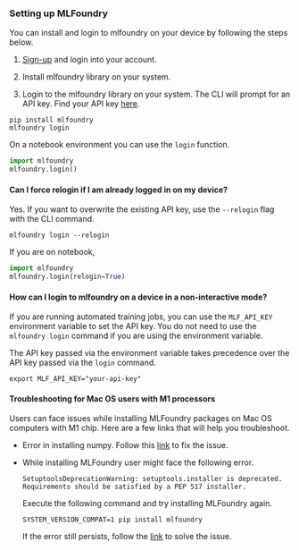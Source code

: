 ### Setting up MLFoundry

You can install and login to mlfoundry on your device by following the steps below.

1. [Sign-up](https://app.truefoundry.com/signup) and login into your account.

2. Install mlfoundry library on your system.

3. Login to the mlfoundry library on your system. The CLI will prompt for an API key. Find your API key [here](https://app.truefoundry.com/settings).

```
pip install mlfoundry
mlfoundry login
```
On a notebook environment you can use the `login` function.

```python
import mlfoundry
mlfoundry.login()
```

#### Can I force relogin if I am already logged in on my device?

Yes. If you want to overwrite the existing API key, use the `--relogin` flag with the CLI command.

```
mlfoundry login --relogin
```
If you are on notebook,

```python
import mlfoundry
mlfoundry.login(relogin=True)
```

#### How can I login to mlfoundry on a device in a non-interactive mode?

If you are running automated training jobs, you can use the `MLF_API_KEY` environment variable to set the API key. You do not need to use the `mlfoundry login` command if you are using the environment variable.

The API key passed via the environment variable takes precedence over the API key passed via the `login` command.

```
export MLF_API_KEY="your-api-key"
```

#### Troubleshooting for Mac OS users with M1 processors

Users can face issues while installing MLFoundry packages on Mac OS computers with M1 chip. Here are a few links that will help you troubleshoot.

* Error in installing numpy. Follow this [link](https://stackoverflow.com/questions/65336789/numpy-build-fail-in-m1-big-sur-11-1) to fix the issue.

* While installing MLFoundry user might face the following error.
    ```
    SetuptoolsDeprecationWarning: setuptools.installer is deprecated. Requirements should be satisfied by a PEP 517 installer.
    ```
    Execute the following command and try installing MLFoundry again.
    ```
    SYSTEM_VERSION_COMPAT=1 pip install mlfoundry
    ```

    If the error still persists, follow the [link](https://stackoverflow.com/questions/64038673/could-not-build-wheels-for-which-use-pep-517-and-cannot-be-installed-directly) to solve the issue.
